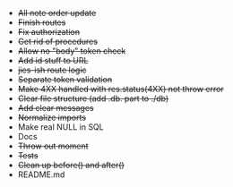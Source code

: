 - ~~All note order update~~
- ~~Finish routes~~
- ~~Fix authorization~~
- ~~Get rid of procedures~~
- ~~Allow no "body" token check~~
- ~~Add id stuff to URL~~
- ~~jies-ish route logic~~
- ~~Separate token validation~~
- ~~Make 4XX handled with res.status(4XX) not throw error~~
- ~~Clear file structure (add .db. part to ./db)~~
- ~~Add clear messages~~
- ~~Normalize imports~~
- Make real NULL in SQL
- Docs
- ~~Throw out moment~~
- ~~Tests~~
- ~~Clean up before() and after()~~
- README.md
